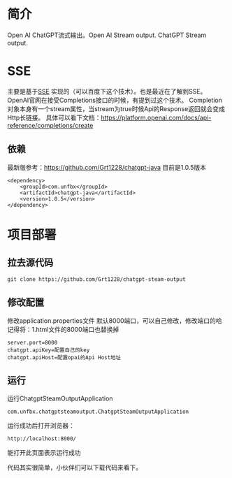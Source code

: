 # 简介
Open AI ChatGPT流式输出。Open AI Stream output. ChatGPT Stream output.
# SSE
主要是基于[SSE](https://developer.mozilla.org/en-US/docs/Web/API/Server-sent_events/Using_server-sent_events#event_stream_format) 实现的（可以百度下这个技术）。也是最近在了解到SSE。OpenAI官网在接受Completions接口的时候，有提到过这个技术。
Completion对象本身有一个stream属性，当stream为true时候Api的Response返回就会变成Http长链接。
具体可以看下文档：https://platform.openai.com/docs/api-reference/completions/create

## 依赖
最新版参考：https://github.com/Grt1228/chatgpt-java
目前是1.0.5版本
```
<dependency>
    <groupId>com.unfbx</groupId>
    <artifactId>chatgpt-java</artifactId>
    <version>1.0.5</version>
</dependency>
```
# 项目部署

## 拉去源代码
```
git clone https://github.com/Grt1228/chatgpt-steam-output
```
## 修改配置
修改application.properties文件
默认8000端口，可以自己修改，修改端口的哈记得将：1.html文件的8000端口也替换掉
```
server.port=8000
chatgpt.apiKey=配置自己的key
chatgpt.apiHost=配置opai的Api Host地址
```
## 运行
运行ChatgptSteamOutputApplication
```
com.unfbx.chatgptsteamoutput.ChatgptSteamOutputApplication
```
运行成功后打开浏览器：

```
http://localhost:8000/
```
能打开此页面表示运行成功

代码其实很简单，小伙伴们可以下载代码来看下。

